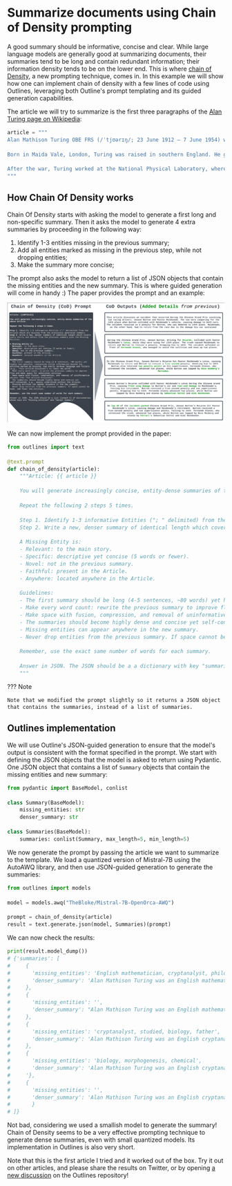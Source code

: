 # Summarize documents using Chain of Density prompting

A good summary should be informative, concise and clear. While large language models are generally good at summarizing documents, their summaries tend to be long and contain redundant information; their information density tends to be on the lower end. This is where [chain of Density](https://arxiv.org/abs/2309.04269), a new prompting technique, comes in. In this example we will show how one can implement chain of density with a few lines of code using Outlines, leveraging both Outline's prompt templating and its guided generation capabilities.

The article we will try to summarize is the first three paragraphs of the [Alan Turing page on Wikipedia](https://en.wikipedia.org/wiki/Alan_Turing):

```python
article = """
Alan Mathison Turing OBE FRS (/ˈtjʊərɪŋ/; 23 June 1912 – 7 June 1954) was an English mathematician, computer scientist, logician, cryptanalyst, philosopher and theoretical biologist.[5] Turing was highly influential in the development of theoretical computer science, providing a formalisation of the concepts of algorithm and computation with the Turing machine, which can be considered a model of a general-purpose computer.[6][7][8] He is widely considered to be the father of theoretical computer science and artificial intelligence.[9]

Born in Maida Vale, London, Turing was raised in southern England. He graduated at King's College, Cambridge, with a degree in mathematics. Whilst he was a fellow at Cambridge, he published a proof demonstrating that some purely mathematical yes–no questions can never be answered by computation. He defined a Turing machine and proved that the halting problem for Turing machines is undecidable. In 1938, he obtained his PhD from the Department of Mathematics at Princeton University. During the Second World War, Turing worked for the Government Code and Cypher School at Bletchley Park, Britain's codebreaking centre that produced Ultra intelligence. For a time he led Hut 8, the section that was responsible for German naval cryptanalysis. Here, he devised a number of techniques for speeding the breaking of German ciphers, including improvements to the pre-war Polish bomba method, an electromechanical machine that could find settings for the Enigma machine. Turing played a crucial role in cracking intercepted coded messages that enabled the Allies to defeat the Axis powers in many crucial engagements, including the Battle of the Atlantic.[10][11]

After the war, Turing worked at the National Physical Laboratory, where he designed the Automatic Computing Engine, one of the first designs for a stored-program computer. In 1948, Turing joined Max Newman's Computing Machine Laboratory at the Victoria University of Manchester, where he helped develop the Manchester computers[12] and became interested in mathematical biology. He wrote a paper on the chemical basis of morphogenesis[1] and predicted oscillating chemical reactions such as the Belousov–Zhabotinsky reaction, first observed in the 1960s. Despite these accomplishments, Turing was never fully recognised in Britain during his lifetime because much of his work was covered by the Official Secrets Act.[13]
"""
```

## How Chain Of Density works

Chain Of Density starts with asking the model to generate a first long and non-specific summary. Then it asks the model to generate 4 extra summaries by proceeding in the following way:

1. Identify 1-3 entities missing in the previous summary;
2. Add all entities marked as missing in the previous step, while not dropping entities;
3. Make the summary more concise;

The prompt also asks the model to return a list of JSON objects that contain the missing entities and the new summary. This is where guided generation will come in handy :) The paper provides the prompt and an example:

![Figure 2 in the paper](./images/chain_of_density.png)

We can now implement the prompt provided in the paper:

```python
from outlines import text

@text.prompt
def chain_of_density(article):
    """Article: {{ article }}

    You will generate increasingly concise, entity-dense summaries of the above Article.

    Repeat the following 2 steps 5 times.

    Step 1. Identify 1-3 informative Entities ("; " delimited) from the Article which are missing from the previously generated summary.
    Step 2. Write a new, denser summary of identical length which covers every entity and detail from the previous summary plus the Missing Entities.

    A Missing Entity is:
    - Relevant: to the main story.
    - Specific: descriptive yet concise (5 words or fewer).
    - Novel: not in the previous summary.
    - Faithful: present in the Article.
    - Anywhere: located anywhere in the Article.

    Guidelines:
    - The first summary should be long (4-5 sentences, ~80 words) yet highly non-specific, containing little information beyond the entities marked as missing. Use overly verbose language and fillers (e.g., "this article discusses") to reach ~80 words.
    - Make every word count: rewrite the previous summary to improve flow and make space for additional entities.
    - Make space with fusion, compression, and removal of uninformative phrases like "the article discusses".
    - The summaries should become highly dense and concise yet self-contained, e.g., easily understood without the Article.
    - Missing entities can appear anywhere in the new summary.
    - Never drop entities from the previous summary. If space cannot be made, add fewer new entities.

    Remember, use the exact same number of words for each summary.

    Answer in JSON. The JSON should be a a dictionary with key "summaries" that contains a list (length 5) of dictionaries whose keys are "Missing_Entities" and "Denser_Summary".
    """
```

??? Note

    Note that we modified the prompt slightly so it returns a JSON object that contains the summaries, instead of a list of summaries.


## Outlines implementation

We will use Outline's JSON-guided generation to ensure that the model's output is consistent with the format specified in the prompt. We start with defining the JSON objects that the model is asked to return using Pydantic. One JSON object that contains a list of `Summary` objects that contain the missing entities and new summary:

```python
from pydantic import BaseModel, conlist

class Summary(BaseModel):
    missing_entities: str
    denser_summary: str

class Summaries(BaseModel):
    summaries: conlist(Summary, max_length=5, min_length=5)
```

We now generate the prompt by passing the article we want to summarize to the template. We load a quantized version of Mistral-7B using the AutoAWQ library, and then use JSON-guided generation to generate the summaries:

```python
from outlines import models

model = models.awq("TheBloke/Mistral-7B-OpenOrca-AWQ")

prompt = chain_of_density(article)
result = text.generate.json(model, Summaries)(prompt)
```

We can now check the results:

```python
print(result.model_dump())
# {'summaries': [
#     {
#       'missing_entities': 'English mathematician, cryptanalyst, philosopher',
#       'denser_summary': 'Alan Mathison Turing was an English mathematician, cryptanalyst, philosopher.'
#     },
#     {
#       'missing_entities': '',
#       'denser_summary': "Alan Mathison Turing was an English mathematician who was a crucial figure in WW2's Bletchley Park codebreaking centre and designed one of the first computers."
#     },
#     {
#       'missing_entities': 'cryptanalyst, studied, biology, father',
#       'denser_summary': 'Alan Mathison Turing was an English cryptanalyst, studied theoretical computer science, and contributed to mathematical biology.'
#     },
#     {
#       'missing_entities': 'biology, morphogenesis, chemical',
#       'denser_summary': 'Alan Mathison Turing was an English cryptanalyst, studied theoretical computer science, and predicted chemical reactions in morphogenesis.
#     '},
#     {
#       'missing_entities': '',
#       'denser_summary': 'Alan Mathison Turing was an English cryptanalyst, developed computer science, and made strides in mathematical biology research.'
#       }
# ]}
```

Not bad, considering we used a smallish model to generate the summary! Chain of Density seems to be a very effective prompting technique to generate dense summaries, even with small quantized models. Its implementation in Outlines is also very short.

Note that this is the first article I tried and it worked out of the box. Try it out on other articles, and please share the results on Twitter, or by opening [a new discussion](https://github.com/outlines-dev/outlines/discussions/categories/show-and-tell) on the Outlines repository!
